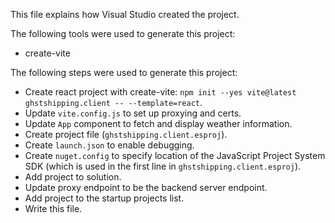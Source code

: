 This file explains how Visual Studio created the project.

The following tools were used to generate this project:
- create-vite

The following steps were used to generate this project:
- Create react project with create-vite: `npm init --yes vite@latest ghstshipping.client -- --template=react`.
- Update `vite.config.js` to set up proxying and certs.
- Update `App` component to fetch and display weather information.
- Create project file (`ghstshipping.client.esproj`).
- Create `launch.json` to enable debugging.
- Create `nuget.config` to specify location of the JavaScript Project System SDK (which is used in the first line in `ghstshipping.client.esproj`).
- Add project to solution.
- Update proxy endpoint to be the backend server endpoint.
- Add project to the startup projects list.
- Write this file.
